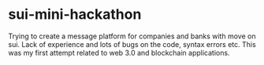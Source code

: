 # sui-mini-hackathon

Trying to create a message platform for companies and banks with move on sui. Lack of experience and lots of bugs on the code, syntax errors etc. This was my first attempt related to web 3.0 and blockchain applications.
